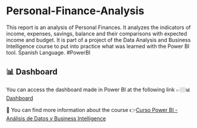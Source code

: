 # Personal-Finance-Analysis
This report is an analysis of Personal Finances. It analyzes the indicators of income, expenses, savings, balance and their comparisons with expected income and budget. It is part of a project of the Data Analysis and Business Intelligence course to put into practice what was learned with the Power BI tool. Spanish Language. #PowerBI

## 📊 Dashboard
You can access the dashboard made in Power BI at the following link 👉🏼📊 [Dashboard](https://app.powerbi.com/view?r=eyJrIjoiMjFjMjhmN2MtZDI2MC00NDAyLThkMGMtOGE4OGYwMDk5YmVmIiwidCI6IjA1ZWE3NGEzLTkyYzUtNGMzMS05NzhhLTkyNWMzYzc5OWNkMCIsImMiOjh9)

🔗 You can find more information about the course 👉[Curso Power BI - Análisis de Datos y Business Intelligence](https://www.udemy.com/share/101rEW3@HuMY8I0ofihgxLSsKKLYjP8QOspSHWX-Oy7t3QftP0aXy-YqZL_vKe2g4RGq5jNV/)
